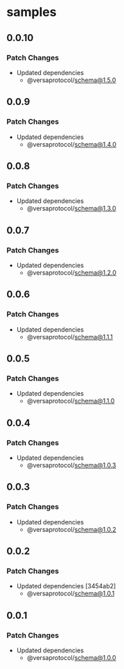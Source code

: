 # samples

## 0.0.10

### Patch Changes

- Updated dependencies
  - @versaprotocol/schema@1.5.0

## 0.0.9

### Patch Changes

- Updated dependencies
  - @versaprotocol/schema@1.4.0

## 0.0.8

### Patch Changes

- Updated dependencies
  - @versaprotocol/schema@1.3.0

## 0.0.7

### Patch Changes

- Updated dependencies
  - @versaprotocol/schema@1.2.0

## 0.0.6

### Patch Changes

- Updated dependencies
  - @versaprotocol/schema@1.1.1

## 0.0.5

### Patch Changes

- Updated dependencies
  - @versaprotocol/schema@1.1.0

## 0.0.4

### Patch Changes

- Updated dependencies
  - @versaprotocol/schema@1.0.3

## 0.0.3

### Patch Changes

- Updated dependencies
  - @versaprotocol/schema@1.0.2

## 0.0.2

### Patch Changes

- Updated dependencies [3454ab2]
  - @versaprotocol/schema@1.0.1

## 0.0.1

### Patch Changes

- Updated dependencies
  - @versaprotocol/schema@1.0.0
